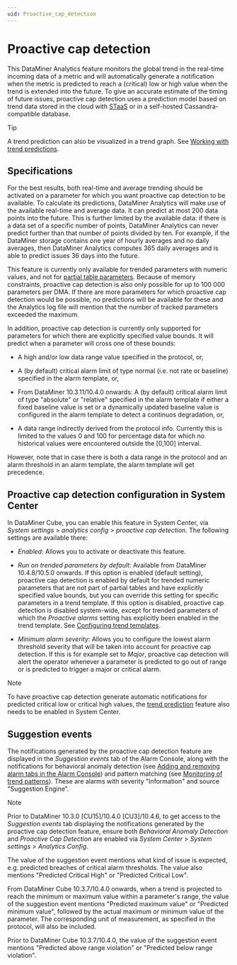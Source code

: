 ```yaml
---
uid: Proactive_cap_detection
---
```


# Proactive cap detection

This DataMiner Analytics feature monitors the global trend in the real-time incoming data of a metric and will automatically generate a notification when the metric is predicted to reach a (critical) low or high value when the trend is extended into the future. To give an accurate estimate of the timing of future issues, proactive cap detection uses a prediction model based on trend data stored in the cloud with [STaaS](xref:STaaS) or in a self-hosted Cassandra-compatible database.

> [!TIP]
> A trend prediction can also be visualized in a trend graph. See [Working with trend predictions](xref:Working_with_trend_predictions).

## Specifications

For the best results, both real-time and average trending should be activated on a parameter for which you want proactive cap detection to be available. To calculate its predictions, DataMiner Analytics will make use of the available real-time and average data. It can predict at most 200 data points into the future. This is further limited by the available data: if there is a data set of a specific number of points, DataMiner Analytics can never predict further than that number of points divided by ten. For example, if the DataMiner storage contains one year of hourly averages and no daily averages, then DataMiner Analytics computes 365 daily averages and is able to predict issues 36 days into the future.

This feature is currently only available for trended parameters with numeric values, and not for [partial table parameters](xref:Table_parameters#partial-tables). Because of memory constraints, proactive cap detection is also only possible for up to 100 000 parameters per DMA. If there are more parameters for which proactive cap detection would be possible, no predictions will be available for these and the Analytics log file will mention that the number of tracked parameters exceeded the maximum.

In addition, proactive cap detection is currently only supported for parameters for which there are explicitly specified value bounds. It will predict when a parameter will cross one of these bounds:

- A high and/or low data range value specified in the protocol, or,

- A (by default) critical alarm limit of type normal (i.e. not rate or baseline) specified in the alarm template, or,

- From DataMiner 10.3.11/10.4.0 onwards<!--RN 37373-->: A (by default) critical alarm limit of type "absolute" or "relative" specified in the alarm template if either a fixed baseline value is set or a dynamically updated baseline value is configured in the alarm template to detect a continuos degradation, or,

- A data range indirectly derived from the protocol info. Currently this is limited to the values 0 and 100 for percentage data for which no historical values were encountered outside the \[0,100\] interval.

However, note that in case there is both a data range in the protocol and an alarm threshold in an alarm template, the alarm template will get precedence.

## Proactive cap detection configuration in System Center

In DataMiner Cube, you can enable this feature in System Center, via *System settings* > *analytics config* > *proactive cap detection*. The following settings are available there:

- *Enabled*: Allows you to activate or deactivate this feature.

- *Run on trended parameters by default*: Available from DataMiner 10.4.8/10.5.0 onwards<!-- RN 39691+39692 -->. If this option is enabled (default setting), proactive cap detection is enabled by default for trended numeric parameters that are not part of partial tables and have explicitly specified value bounds, but you can override this setting for specific parameters in a trend template. If this option is disabled, proactive cap detection is disabled system-wide, except for trended parameters of which the *Proactive alarms* setting has explicitly been enabled in the trend template. See [Configuring trend templates](xref:Configuring_trend_templates).

- *Minimum alarm severity*: Allows you to configure the lowest alarm threshold severity that will be taken into account for proactive cap detection. If this is for example set to *Major*, proactive cap detection will alert the operator whenever a parameter is predicted to go out of range or is predicted to trigger a major or critical alarm.

> [!NOTE]
> To have proactive cap detection generate automatic notifications for predicted critical low or critical high values, the [trend prediction](xref:Working_with_trend_predictions) feature also needs to be enabled in System Center.

## Suggestion events

The notifications generated by the proactive cap detection feature are displayed in the *Suggestion events* tab of the Alarm Console, along with the notifications for behavioral anomaly detection (see [Adding and removing alarm tabs in the Alarm Console](xref:ChangingTheAlarmConsoleLayout#adding-and-removing-alarm-tabs-in-the-alarm-console)) and pattern matching (see [Monitoring of trend patterns](xref:Monitoring_of_trend_patterns)). These are alarms with severity "Information" and source "Suggestion Engine”.

> [!NOTE]
> Prior to DataMiner 10.3.0 [CU15]/10.4.0 [CU3]/10.4.6<!--RN 39415-->, to get access to the *Suggestion events* tab displaying the notifications generated by the proactive cap detection feature, ensure both *Behavioral Anomaly Detection* and *Proactive Cap Detection* are enabled via *System Center* > *System settings* > *Analytics Config*.

The value of the suggestion event mentions what kind of issue is expected, e.g. predicted breaches of critical alarm thresholds. The value also mentions "Predicted Critical High" or "Predicted Critical Low".

From DataMiner Cube 10.3.7/10.4.0 onwards, when a trend is projected to reach the minimum or maximum value within a parameter's range, the value of the suggestion event mentions "Predicted maximum value" or "Predicted minimum value", followed by the actual maximum or minimum value of the parameter. The corresponding unit of measurement, as specified in the protocol, will also be included. <!-- RN 36440 -->

Prior to DataMiner Cube 10.3.7/10.4.0, the value of the suggestion event mentions "Predicted above range violation" or "Predicted below range violation".
